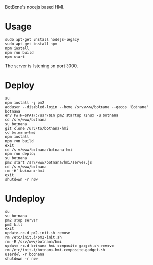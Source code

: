 BotBone's nodejs based HMI.

# Usage

    sudo apt-get install nodejs-legacy
    sudo apt-get install npm
    npm install
    npm run build
    npm start

The server is listening on port 3000.

# Deploy

    su
    npm install -g pm2
    adduser --disabled-login --home /srv/www/botnana --gecos 'Botnana' botnana
    env PATH=$PATH:/usr/bin pm2 startup linux -u botnana
    cd /srv/www/botnana
    su botnana
    git clone /url/to/botnana-hmi
    cd botnana-hmi
    npm install
    npm run build
    exit
    cd /srv/www/botnana/botnana-hmi
    npm run deploy
    su botnana
    pm2 start /srv/www/botnana/hmi/server.js
    cd /srv/www/botnana
    rm -Rf botnana-hmi
    exit
    shutdown -r now

# Undeploy

    su
    su botnana
    pm2 stop server
    pm2 kill
    exit
    update-rc.d pm2-init.sh remove
    rm /etc/init.d/pm2-init.sh
    rm -R /srv/www/botnana/hmi 
    update-rc.d botnana-hmi-composite-gadget.sh remove
    rm /etc/init.d/botnana-hmi-composite-gadget.sh
    userdel -r botnana
    shutdown -r now
